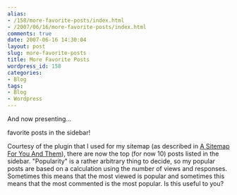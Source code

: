 ```yaml
---
alias:
- /158/more-favorite-posts/index.html
- /2007/06/16/more-favorite-posts/index.html
comments: true
date: 2007-06-16 14:30:04
layout: post
slug: more-favorite-posts
title: More Favorite Posts
wordpress_id: 158
categories:
- Blog
tags:
- Blog
- Wordpress
---
```


And now presenting...

favorite posts in the sidebar!


Courtesy of the plugin that I used for my sitemap (as described in [A Sitemap For You And Them](http://www.goingthewongway.com/2007/06/12/a-sitemap-for-you-and-them/)), there are now the top (for now 10) posts listed in the sidebar.  "Popularity" is a rather arbitrary thing to decide, so my popular posts are based on a calculation using the number of views and responses.  Sometimes this means that the most viewed is popular and sometimes this means that the most commented is the most popular.  Is this useful to you?
